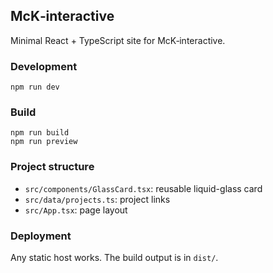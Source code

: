 ## McK‑interactive

Minimal React + TypeScript site for McK‑interactive.

### Development

```
npm run dev
```

### Build

```
npm run build
npm run preview
```

### Project structure

- `src/components/GlassCard.tsx`: reusable liquid-glass card
- `src/data/projects.ts`: project links
- `src/App.tsx`: page layout

### Deployment

Any static host works. The build output is in `dist/`.
